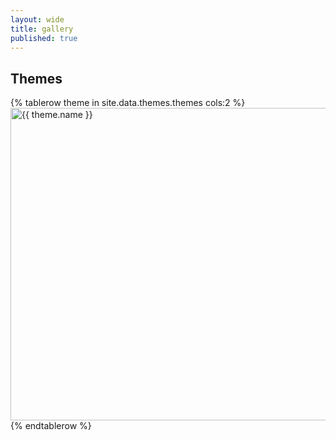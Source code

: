 ```yaml
---
layout: wide
title: gallery
published: true
---
```

## Themes

<table cellspacing="10">
{% tablerow theme in site.data.themes.themes cols:2 %}
    <a href="themes/{{ theme.name }}"><img src="themes/{{ theme.name }}/sequence-ex.svg" width="550" height="500" title="{{ theme.name }}" alt="{{ theme.name }}"></a>
{% endtablerow %}
  </table>
